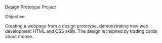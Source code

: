 Design Prototype Project

Objective

Creating a webpage from a design prototype, demonstrating new web development HTML and CSS skills. The design is inspired by trading cards about moose.
